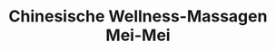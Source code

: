 ---
title: "Chinesische Wellness-Massagen Mei-Mei"
url: /erding/chinesische-wellness-massagen-mei-mei/
shop: Massage
---
